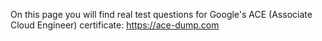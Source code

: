 On this page you will find real test questions for Google's ACE (Associate Cloud Engineer) certificate: https://ace-dump.com
